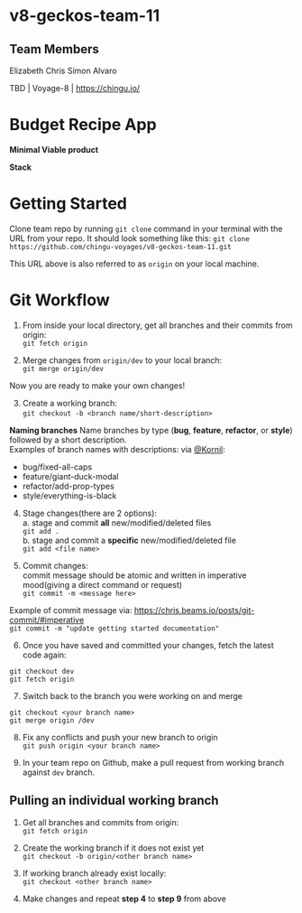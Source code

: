 # v8-geckos-team-11

## Team Members
Elizabeth
Chris
Simon
Alvaro

TBD | Voyage-8 | https://chingu.io/

# Budget Recipe App

**Minimal Viable product**

**Stack**


# Getting Started
Clone team repo by running `git clone` command in your terminal with the URL from your repo. 
It should look something like this: 
`git clone https://github.com/chingu-voyages/v8-geckos-team-11.git`

This URL above is also referred to as `origin` on your local machine. 


# Git Workflow

1. From inside your local directory, get all branches and their commits from origin:  
`git fetch origin`

2. Merge changes from `origin/dev` to your local branch:  
`git merge origin/dev`

Now you are ready to make your own changes!

3. Create a working branch:   
`git checkout -b <branch name/short-description>`

**Naming branches**
Name branches by type (**bug**, **feature**, **refactor**, or **style**) followed by a short description.  
Examples of branch names with descriptions: via [@Kornil](https://medium.com/@francesco.agnoletto/how-to-not-f-up-your-local-files-with-git-part-1-e0756c88fd3c):
 - bug/fixed-all-caps
 - feature/giant-duck-modal
 - refactor/add-prop-types
 - style/everything-is-black
 
4. Stage changes(there are 2 options):  
 a. stage and commit **all** new/modified/deleted files  
 `git add .`  
 b. stage and commit a **specific** new/modified/deleted file  
 `git add <file name>`
  
5. Commit changes:  
commit message should be atomic and written in imperative mood(giving a direct command or request)  
`git commit -m <message here>`

Example of commit message via: https://chris.beams.io/posts/git-commit/#imperative  
`git commit -m "update getting started documentation"`
   
6. Once you have saved and committed your changes, fetch the latest code again:
```
git checkout dev
git fetch origin
```
 
7. Switch back to the branch you were working on and merge
```
git checkout <your branch name>
git merge origin /dev
```
 
8. Fix any conflicts and push your new branch to origin  
`git push origin <your branch name>`

9. In your team repo on Github, make a pull request from working branch against `dev` branch. 
 
## Pulling an individual working branch 
1. Get all branches and commits from origin:  
`git fetch origin`
 
2. Create the working branch if it does not exist yet  
 `git checkout -b origin/<other branch name>`
 
3. If working branch already exist locally:  
`git checkout <other branch name>`
 
4. Make changes and repeat **step 4** to **step 9** from above  



